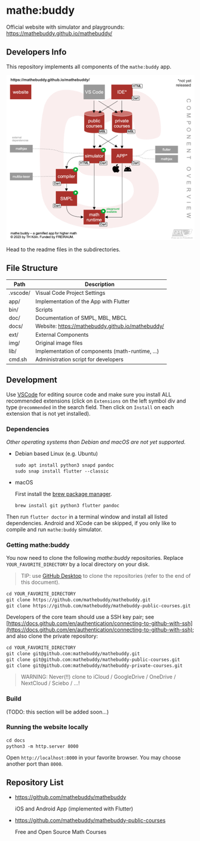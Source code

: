 # mathe:buddy

Official website with simulator and playgrounds: https://mathebuddy.github.io/mathebuddy/

## Developers Info

This repository implements all components of the `mathe:buddy` app.

<!-- for the iOS App Store and Google Playground.-->

![](img/mathebuddy-comp-diag.png)

Head to the readme files in the subdirectories.

## File Structure

| Path     | Description                                       |
| -------- | ------------------------------------------------- |
| .vscode/ | Visual Code Project Settings                      |
| app/     | Implementation of the App with Flutter            |
| bin/     | Scripts                                           |
| doc/     | Documentation of SMPL, MBL, MBCL                  |
| docs/    | Website: https://mathebuddy.github.io/mathebuddy/ |
| ext/     | External Components                               |
| img/     | Original image files                              |
| lib/     | Implementation of components (math-runtime, ...)  |
| cmd.sh   | Administration script for developers              |

## Development

Use [VSCode](https://code.visualstudio.com) for editing source code and make sure you install ALL recommended extensions (click on `Extensions` on the left symbol div and type `@recommended` in the search field. Then click on `Install` on each extension that is not yet installed).

### Dependencies

_Other operating systems than Debian and macOS are not yet supported._

<!-- TODO: android SDK, XCode, ... -->

- Debian based Linux (e.g. Ubuntu)

  ```
  sudo apt install python3 snapd pandoc
  sudo snap install flutter --classic
  ```

- macOS

  First install the [brew package manager](https://brew.sh).

  ```
  brew install git python3 flutter pandoc
  ```

Then run `flutter doctor` in a terminal window and install all listed dependencies. Android and XCode can be skipped, if you only like to compile and run `mathe:buddy` simulator.

### Getting mathe:buddy

You now need to clone the following _mathe:buddy_ repositories. Replace `YOUR_FAVORITE_DIRECTORY` by a local directory on your disk.

> TIP: use [GitHub Desktop](https://desktop.github.com) to clone the repositories (refer to the end of this document).

```
cd YOUR_FAVORITE_DIRECTORY
git clone https://github.com/mathebuddy/mathebuddy.git
git clone https://github.com/mathebuddy/mathebuddy-public-courses.git
```

Developers of the core team should use a SSH key pair; see
[https://docs.github.com/en/authentication/connecting-to-github-with-ssh](https://docs.github.com/en/authentication/connecting-to-github-with-ssh); and also clone the private repository:

```
cd YOUR_FAVORITE_DIRECTORY
git clone git@github.com:mathebuddy/mathebuddy.git
git clone git@github.com:mathebuddy/mathebuddy-public-courses.git
git clone git@github.com:mathebuddy/mathebuddy-private-courses.git
```

> WARNING: Never(!!) clone to iCloud / GoogleDrive / OneDrive / NextCloud / Sciebo / ...!

### Build

(TODO: this section will be added soon...)

### Running the website locally

```
cd docs
python3 -m http.server 8000
```

Open `http://localhost:8000` in your favorite browser. You may choose another port than `8000`.

## Repository List

<!--List of all repositories
Also consider the other repositories of this GitHub account. You will find a list below.-->

- https://github.com/mathebuddy/mathebuddy

  iOS and Android App (implemented with Flutter)

- https://github.com/mathebuddy/mathebuddy-public-courses

  Free and Open Source Math Courses

<!--
- https://github.com/mathebuddy/mathebuddy-downloads

  Downloadable toolchains and data for the mathe:buddy app (e.g. VSCode Plugins)

- https://github.com/mathebuddy/mathebuddy-compiler

  Course Description Language Compiler (converts human-readable course definitions into a machine-oriented language)

- https://github.com/mathebuddy/mathebuddy-smpl

  Simple Math Programming Language (SMPL) for the Web (used to create random math questions)

- https://github.com/mathebuddy/mathebuddy-simulator

  Course Simulator with Debugging Features (used in the web IDE and the VSCode plugins)

- https://github.com/mathebuddy/mathebuddy-math-runtime

  Simple Math Runtime for the App (partly based on SMPL)

- https://github.com/mathebuddy/mathebuddy-ide

  Web Editor to compose Courses for the App

- https://github.com/mathebuddy/mathebuddy-vscode-lang-ext

  Language Extension for Visual Studio Code (syntax and semantical highlighting)

- https://github.com/mathebuddy/mathebuddy-vscode-sim-ext

  Simulator Extension for Visual Studio Code (simulation)

- https://github.com/mathebuddy/mathebuddy-website

  Website for the MatheBuddy App (https://app.f07-its.fh-koeln.de)
-->
